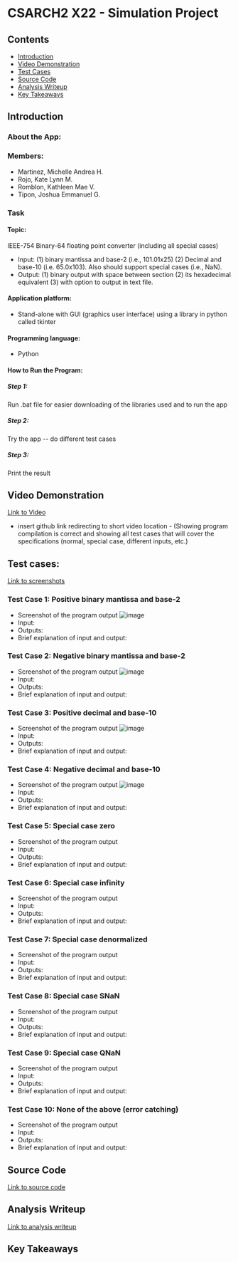 # CSARCH2 X22 - Simulation Project

## Contents
- [Introduction](https://github.com/michhandreaa/CSARCH2-Binary64FloatingPointConverterSimulationProject?tab=readme-ov-file#introduction)
- [Video Demonstration](https://github.com/michhandreaa/CSARCH2-Binary64FloatingPointConverterSimulationProject?tab=readme-ov-filed#video-demonstration)
- [Test Cases](https://github.com/michhandreaa/CSARCH2-Binary64FloatingPointConverterSimulationProject?tab=readme-ov-file#test-cases)
- [Source Code](https://github.com/michhandreaa/CSARCH2-Binary64FloatingPointConverterSimulationProject?tab=readme-ov-file#source-code)
- [Analysis Writeup](https://github.com/michhandreaa/CSARCH2-Binary64FloatingPointConverterSimulationProject?tab=readme-ov-file#analysis-writeup)
- [Key Takeaways](https://github.com/michhandreaa/CSARCH2-Binary64FloatingPointConverterSimulationProject?tab=readme-ov-file#key-takeaways)

## Introduction

### About the App:

### Members:
- Martinez, Michelle Andrea H.
- Rojo, Kate Lynn M.
- Romblon, Kathleen Mae V.
- Tipon, Joshua Emmanuel G.

### Task
#### Topic: 
IEEE-754 Binary-64 floating point converter (including all special cases)
- Input: (1) binary mantissa and base-2 (i.e., 101.01x25) (2) Decimal and base-10 (i.e. 65.0x103). Also should support special cases (i.e., NaN).
- Output: (1) binary output with space between section (2) its hexadecimal equivalent (3) with option to output in text file.

#### Application platform:
- Stand-alone with GUI (graphics user interface) using a library in python called tkinter

#### Programming language: 
- Python

#### How to Run the Program:

##### Step 1: 
Run .bat file for easier downloading of the libraries used and to run the app

##### Step 2:
Try the app -- do different test cases

##### Step 3:
Print the result

## Video Demonstration 
[Link to Video](https://github.com/michhandreaa/CSARCH2-Binary64FloatingPointConverterSimulationProject/)

* insert github link redirecting to short video location - (Showing program compilation is correct and showing all test cases that will cover the specifications (normal, special case, different inputs, etc.)

## Test cases:
[Link to screenshots](https://github.com/michhandreaa/CSARCH2-Binary64FloatingPointConverterSimulationProject/)

### Test Case 1: Positive binary mantissa and base-2
- Screenshot of the program output
  ![image](https://github.com/michhandreaa/CSARCH2-Binary64FloatingPointConverterSimulationProject/assets/106814132/852a6f27-651c-40cf-8bab-c7f16614c036)
- Input:
- Outputs:
- Brief explanation of input and output:

### Test Case 2: Negative binary mantissa and base-2
- Screenshot of the program output
  ![image](https://github.com/michhandreaa/CSARCH2-Binary64FloatingPointConverterSimulationProject/assets/106814132/b2cb8e42-3a8a-471e-b0d3-f061870d16e3)
- Input:
- Outputs:
- Brief explanation of input and output:
  
### Test Case 3: Positive decimal and base-10 
- Screenshot of the program output
  ![image](https://github.com/michhandreaa/CSARCH2-Binary64FloatingPointConverterSimulationProject/assets/106814132/5a1b5bcc-57e4-4af0-83e4-db13b0ddf09e)
- Input:
- Outputs:
- Brief explanation of input and output:

### Test Case 4: Negative decimal and base-10 
- Screenshot of the program output
  ![image](https://github.com/michhandreaa/CSARCH2-Binary64FloatingPointConverterSimulationProject/assets/106814132/4af3a853-6686-43bd-b241-d9854f7a31e4)
- Input:
- Outputs:
- Brief explanation of input and output:

### Test Case 5: Special case zero
- Screenshot of the program output
- Input:
- Outputs:
- Brief explanation of input and output:

### Test Case 6: Special case infinity
- Screenshot of the program output
- Input:
- Outputs:
- Brief explanation of input and output:

### Test Case 7: Special case denormalized
- Screenshot of the program output
- Input:
- Outputs:
- Brief explanation of input and output:

### Test Case 8: Special case SNaN
- Screenshot of the program output
- Input:
- Outputs:
- Brief explanation of input and output:

### Test Case 9: Special case QNaN
- Screenshot of the program output
- Input:
- Outputs:
- Brief explanation of input and output:
  
### Test Case 10: None of the above (error catching)
- Screenshot of the program output
- Input:
- Outputs:
- Brief explanation of input and output:

## Source Code
[Link to source code](https://github.com/michhandreaa/CSARCH2-Binary64FloatingPointConverterSimulationProject/)

## Analysis Writeup
[Link to analysis writeup](https://github.com/michhandreaa/CSARCH2-Binary64FloatingPointConverterSimulationProject/)

## Key Takeaways
